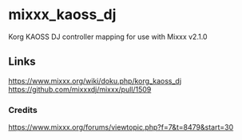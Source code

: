 # mixxx_kaoss_dj
Korg KAOSS DJ controller mapping for use with Mixxx v2.1.0

## Links
https://www.mixxx.org/wiki/doku.php/korg_kaoss_dj
https://github.com/mixxxdj/mixxx/pull/1509

### Credits
https://www.mixxx.org/forums/viewtopic.php?f=7&t=8479&start=30
